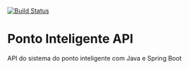 [![Build Status](https://travis-ci.org/filipewutzke/ponto-inteligente-api.svg?branch=main)](https://travis-ci.org/filipewutzke/ponto-inteligente-api)

# Ponto Inteligente API
API do sistema do ponto inteligente com Java e Spring Boot

